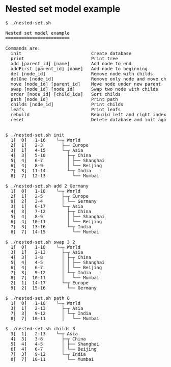 Nested set model example
========================


<pre>
$ ./nested-set.sh

Nested set model example
========================

Commands are:
  init                          Create database
  print                         Print tree
  add [parent_id] [name]        Add node to end
  addFirst [parent_id] [name]   Add node to beginning
  del [node_id]                 Remove node with childs
  delOne [node_id]              Remove only node and move childs under parent
  move [node_id] [parent_id]    Move node under new parent
  swap [node_id] [node_id]      Swap two node with childs
  order [node_id] [child_ids]   Sort childs
  path [node_id]                Print path
  childs [node_id]              Print childs
  leafs                         Print leafs
  rebuild                       Rebuild left and right indexes
  reset                         Delete database and init again


$ ./nested-set.sh init
  1[  0]   1-16    └─┬ World
  2[  1]   2-3       ├── Europe
  3[  1]   4-15      └─┬ Asia
  4[  3]   5-10        ├─┬ China
  5[  4]   6-7         │ ├── Shanghai
  6[  4]   8-9         │ └── Beijing
  7[  3]  11-14        └─┬ India
  8[  7]  12-13          └── Mumbai

$ ./nested-set.sh add 2 Germany
  1[  0]   1-18    └─┬ World
  2[  1]   2-5       ├─┬ Europe
  9[  2]   3-4       │ └── Germany
  3[  1]   6-17      └─┬ Asia
  4[  3]   7-12        ├─┬ China
  5[  4]   8-9         │ ├── Shanghai
  6[  4]  10-11        │ └── Beijing
  7[  3]  13-16        └─┬ India
  8[  7]  14-15          └── Mumbai

$ ./nested-set.sh swap 3 2
  1[  0]   1-18    └─┬ World
  3[  1]   2-13      ├─┬ Asia
  4[  3]   3-8       │ ├─┬ China
  5[  4]   4-5       │ │ ├── Shanghai
  6[  4]   6-7       │ │ └── Beijing
  7[  3]   9-12      │ └─┬ India
  8[  7]  10-11      │   └── Mumbai
  2[  1]  14-17      └─┬ Europe
  9[  2]  15-16        └── Germany

$ ./nested-set.sh path 8
  1[  0]   1-18    └─┬ World
  3[  1]   2-13      ├─┬ Asia
  7[  3]   9-12      │ └─┬ India
  8[  7]  10-11      │   └── Mumbai

$ ./nested-set.sh childs 3
  3[  1]   2-13    └─┬ Asia
  4[  3]   3-8       ├─┬ China
  5[  4]   4-5       │ ├── Shanghai
  6[  4]   6-7       │ └── Beijing
  7[  3]   9-12      └─┬ India
  8[  7]  10-11        └── Mumbai

</pre>

